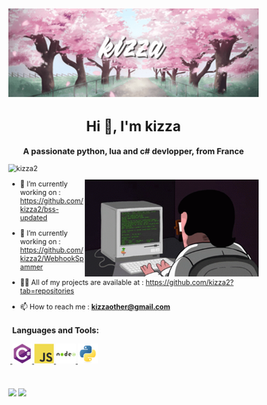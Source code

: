 &#160;&#160;&#160;&#160;&#160;&#160;&#160;&#160;&#160;&#160;&#160;&#160;&#160;&#160;&#160;&#160;&#160;&#160;&#160;&#160;&#160;&#160;![logo](https://raw.githubusercontent.com/kizza2/kizza2/main/standard.gif)
<!-- lmao what a shit ??-->
<h1 align="center">Hi 👋, I'm kizza</h1>
<h3 align="center">A passionate python, lua and c# devlopper, from France</h3>

<p align="left"> <img src="https://komarev.com/ghpvc/?username=kizza2&label=Profile%20views&color=0e75b6&style=flat" alt="kizza2" /> </p>

<img align="right" alt="coding" width="350" src="https://raw.githubusercontent.com/kizza2/kizza2/main/hi.gif">

- 🔭 I’m currently working on : https://github.com/kizza2/bss-updated

- 🔭 I’m currently working on : https://github.com/kizza2/WebhookSpammer

- 👨‍💻 All of my projects are available at : https://github.com/kizza2?tab=repositories

- 📫 How to reach me : **kizzaother@gmail.com**


<h3 align="left">&#160;&#160;Languages and Tools:</h3>
<p align="left"> &#160;<a href="https://www.w3schools.com/cs/" target="_blank" rel="noreferrer"> <img src="https://raw.githubusercontent.com/devicons/devicon/master/icons/csharp/csharp-original.svg" alt="csharp" width="40" height="40"/> </a> <a href="https://developer.mozilla.org/en-US/docs/Web/JavaScript" target="_blank" rel="noreferrer"> <img src="https://raw.githubusercontent.com/devicons/devicon/master/icons/javascript/javascript-original.svg" alt="javascript" width="40" height="40"/> </a> <a href="https://nodejs.org" target="_blank" rel="noreferrer"> <img src="https://raw.githubusercontent.com/devicons/devicon/master/icons/nodejs/nodejs-original-wordmark.svg" alt="nodejs" width="40" height="40"/> </a> <a href="https://www.python.org" target="_blank" rel="noreferrer"> <img src="https://raw.githubusercontent.com/devicons/devicon/master/icons/python/python-original.svg" alt="python" width="40" height="40"/> </a> </p>
<br>


<p>
<img align="center" src="https://github-readme-stats.vercel.app/api?username=kizza2&show_icons=true&theme=radical">
<img align="center" src="https://profile-counter.glitch.me/kizza2/count.svg"</p>